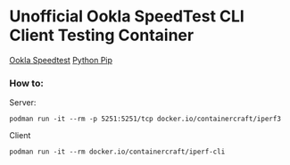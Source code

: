 # Unofficial Ookla SpeedTest CLI Client Testing Container
[Ookla Speedtest](https://www.speedtest.net/apps/cli)
[Python Pip](https://pypi.org/project/speedtest-cli)

### How to:
Server:
```
podman run -it --rm -p 5251:5251/tcp docker.io/containercraft/iperf3
```

Client
```
podman run -it --rm docker.io/containercraft/iperf-cli
```
